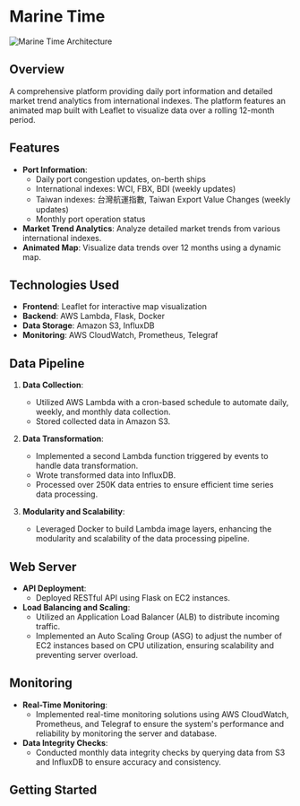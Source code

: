 # Marine Time
![Marine Time Architecture](<img width="832" alt="architechture" src="https://github.com/eydiec/Maritime/assets/137089509/dc1f353d-54fb-4c4a-b5be-68007fcef873">
)
## Overview
A comprehensive platform providing daily port information and detailed market trend analytics from international indexes. The platform features an animated map built with Leaflet to visualize data over a rolling 12-month period.

## Features
- **Port Information**: 
  - Daily port congestion updates, on-berth ships
  - International indexes: WCI, FBX, BDI (weekly updates)
  - Taiwan indexes: 台灣航運指數, Taiwan Export Value Changes (weekly updates)
  - Monthly port operation status
- **Market Trend Analytics**: Analyze detailed market trends from various international indexes.
- **Animated Map**: Visualize data trends over 12 months using a dynamic map.

## Technologies Used
- **Frontend**: Leaflet for interactive map visualization
- **Backend**: AWS Lambda, Flask, Docker
- **Data Storage**: Amazon S3, InfluxDB
- **Monitoring**: AWS CloudWatch, Prometheus, Telegraf

## Data Pipeline
1. **Data Collection**:
   - Utilized AWS Lambda with a cron-based schedule to automate daily, weekly, and monthly data collection.
   - Stored collected data in Amazon S3.

2. **Data Transformation**:
   - Implemented a second Lambda function triggered by events to handle data transformation.
   - Wrote transformed data into InfluxDB.
   - Processed over 250K data entries to ensure efficient time series data processing.

3. **Modularity and Scalability**:
   - Leveraged Docker to build Lambda image layers, enhancing the modularity and scalability of the data processing pipeline.

## Web Server
- **API Deployment**:
  - Deployed RESTful API using Flask on EC2 instances.
- **Load Balancing and Scaling**:
  - Utilized an Application Load Balancer (ALB) to distribute incoming traffic.
  - Implemented an Auto Scaling Group (ASG) to adjust the number of EC2 instances based on CPU utilization, ensuring scalability and preventing server overload.

## Monitoring
- **Real-Time Monitoring**:
  - Implemented real-time monitoring solutions using AWS CloudWatch, Prometheus, and Telegraf to ensure the system's performance and reliability by monitoring the server and database.
- **Data Integrity Checks**:
  - Conducted monthly data integrity checks by querying data from S3 and InfluxDB to ensure accuracy and consistency.

## Getting Started

